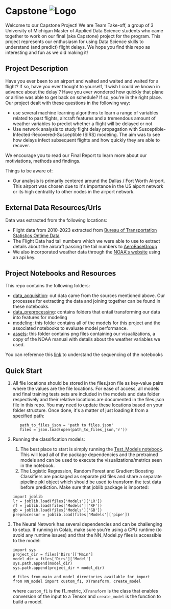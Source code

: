 # Capstone ![Logo](https://i.imgur.com/AJFRhVe.png)

Welcome to our Capstone Project!  We are Team Take-off, a group of 3 University of Michigan Master of Applied Data Science students who came together to work on our final (aka Capstone) project for the program. This project represents our enthusiasm for using Data Science skills to understand (and predict) flight delays.  We hope you find this repo as interesting and fun as we did making it!

## Project Description

Have you ever been to an airport and waited and waited and waited for a flight?  If so, have you ever thought to yourself, 'I wish I could've known in advance about the delay'? Have you ever wondered how quickly that plane or airline was able to get back on schedule? If so, you're in the right place.  Our project dealt with these questions in the following way:
-  use several machine learning algorithms to learn a range of variables related to past flights, aircraft features and a tremendous amount of weather variables to predict whether a flight will be delayed or not
-  Use network analysis to study flight delay propagation with Susceptible-Infected-Recovered-Susceptible (SIRS) modeling. The aim was to see how delays infect subsequent flights and how quickly they are able to recover. 

We encourage you to read our Final Report to learn more about our motiviations, methods and findings.

Things to be aware of:
 - Our analysis is primarily centered around the Dallas / Fort Worth Airport.  This airport was chosen due to it's importance in the US aiport network or its high centrality to other nodes in the airport network.   

## External Data Resources/Urls
Data was extracted from the following locations:
 - Flight data from 2010-2023 extracted from [Bureau of Transportation Statistics Ontime Data](https://www.transtats.bts.gov/DL_SelectFields.aspx?gnoyr_VQ=FGJ&QO_fu146_anzr=b0-gvzr)  
 - The Flight Data had tail numbers which we were able to use to extract details about the aircraft passing the tail numbers to [AeroBaseGroup](https://aerobasegroup.com/tail-number-lookup)
 - We also incorporated weather data through the [NOAA's website](https://www.ncei.noaa.gov/data/global-hourly/archive/csv/) using an api key.

## Project Notebooks and Resources

This repo contains the following folders:
- [data_acquisition](data_acquisition): out data came from the sources mentioned above.  Our processes for extracting the data and joining together can be found in these notebooks.
- [data_preprocessing](data_preprocessing): contains folders that entail transforming our data into features for modeling
- [modeling](modeling): this folder contains all of the models for this project and the associated notebooks to evaluate model performance.
- [assets](assets): this folder contains png files containing our visualizations, a copy of the NOAA manual with details about the weather variables we used.

You can reference this [link](assets/List%20of%20Notebooks%20-%20Process.pdf) to understand the sequencing of the notebooks

## Quick Start
1. All file locations should be stored in the files.json file as key-value pairs where the values are the file locations. For ease of access, all models and final training tests sets are included in the models and data folder respectively and their relative locations are documented in the files.json file in this repo. You may need to update these locations based on your folder structure. Once done, it's a matter of just loading it from a specified path:
   
     ```import json
        path_to_files_json = 'path to files.json'
        files = json.load(open(path_to_files_json,'r'))
     ```
2. Running the classification models:
    1. The best place to start is simply running the [Test_Models notebook](/models/Test_Models.ipynb).  This will load all of the package dependencies and the pretrained models and can be used to execute the visualizations/metrics seen in the notebook. 
    2. The Logistic Regression, Random Forest and Gradient Boosting Classifiers are packaged as separate pkl files and share a separate pipeline pkl object which should be used to transform the test data before prediction. Make sure that joblib package is imported:
     ```
     import joblib
     lr = joblib.load(files['Models']['LR'])
     rf = joblib.load(files['Models']['RF'])
     gb = joblib.load(files['Models']['GB'])
     preprocessor = joblib.load(files['Models']['pipe'])
     ```
  3. The Neural Network has several dependencies and can be challenging to setup.  If running in Colab, make sure you're using a CPU runtime (to avoid any runtime issues) and that the NN_Model.py files is accessible to the model:
     ```
     import sys
     project_dir = files['Dirs']['Main']
     model_dir = files['Dirs']['Model']
     sys.path.append(model_dir)
     sys.path.append(project_dir + model_dir)

     # files from main and model directories available for import
     from NN_model import custom_f1, XTransform, create_model
     ```
     where ```custom_f1``` is the f1_metric, ```XTransform``` is the class that enables conversion of the input to a Tensor and ```create_model``` is the function to build a model.
